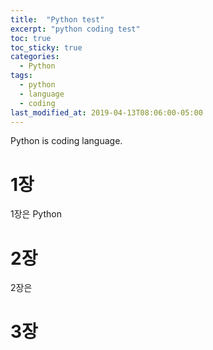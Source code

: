 ```yaml
---
title:  "Python test"
excerpt: "python coding test"
toc: true
toc_sticky: true
categories:
  - Python
tags:
  - python
  - language
  - coding
last_modified_at: 2019-04-13T08:06:00-05:00
---
```



Python is coding language.

# 1장
 1장은 Python 

# 2장
 2장은 

# 3장